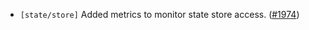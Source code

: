 - `[state/store]` Added metrics to monitor state store access. ([\#1974](https://github.com/cometbft/cometbft/pull/1974))
